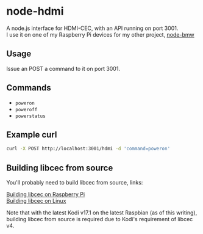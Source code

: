 # node-hdmi

A node.js interface for HDMI-CEC, with an API running on port 3001.  
I use it on one of my Raspberry Pi devices for my other project, [node-bmw](https://github.com/kmalinich/node-bmw)

## Usage
Issue an POST a command to it on port 3001.  

## Commands
* `poweron`
* `poweroff`
* `powerstatus`

## Example curl
```bash
curl -X POST http://localhost:3001/hdmi -d 'command=poweron'
```

## Building libcec from source
You'll probably need to build libcec from source, links:  

[Building libcec on Raspberry Pi](https://github.com/Pulse-Eight/libcec/blob/master/docs/README.raspberrypi.md)  
[Building libcec on Linux](https://github.com/Pulse-Eight/libcec/blob/master/docs/README.linux.md)  

Note that with the latest Kodi v17.1 on the latest Raspbian (as of this writing), building libcec from source is required due to Kodi's requirement of libcec v4.
